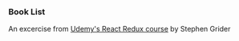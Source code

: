 ### Book List

An excercise from [Udemy's React Redux course](https://www.udemy.com/react-redux) by Stephen Grider
